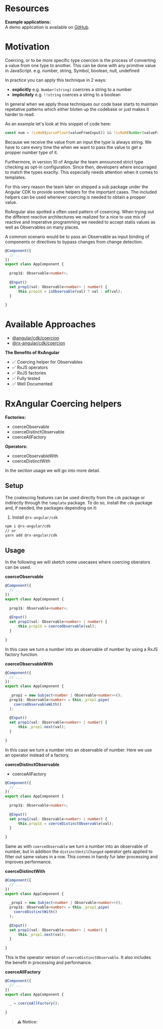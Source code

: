 # Resources

**Example applications:**  
A demo application is available on [GitHub](https://github.com/BioPhoton/rx-angular-cdk-coercing).

# Motivation

Coercing, or to be more specific type coercion is the process of converting a value from one type to another. 
This can be done with any primitive value in JavaScript. e.g. number, string, Symbol, boolean, null, undefined

In practice you can apply this technique in 2 ways:
- **explicitly** e.g. `Number(string)` coercres a string to a number
- **implicitely** e.g. `!!string` coerces a string to a boolean

In general when we apply those techniques our code base starts to maintain repetative patterns which either bloten up the codebase or just makes it harder to read.

As an example let's look at this snippet of code here:

```typescript
const num = !isNaN(parseFloat(valueFromInput)) && !isNaN(Number(valueFromInput));
```

Because we receive the value from an input the type is always string. We have to care every time the when we want to pass the value to get a propper number type of it.

Furthermore, in version 10 of Angular the team announced strict type checking as opt-in configuration. 
Since then, developers where encurraged to match the types exaclty. This especially needs attention when it comes to templates.

For this very reason the team later on shipped a sub package under the Angular CDK to provide some helpers for the important cases.
The included helpers can be used whenever coercing is needed to obtain a propper value.

RxAngular also spotted a often used pattern of cosercing. 
When trying out the different reactive architectures we realized for a nice to use mix of reactive and imperative programming we needed to accept statis values as well as Observables on many places.

A common scenario would be to pass an Observable as input binding of components or directives to bypass changes from change detection.

```typescript
@Component({
  // ...
})
export class AppComponent {
  
  prop1$: Observable<number>;
  
  @Input()
  set prop1(val: Observable<number> | number) {
      this.prop1$ = isObservable(val) ? val : of(val);
  }
  
}
```

# Available Approaches

- [@angular/cdk/coercion](https://www.npmjs.com/package/@angular/cdk)
- [@rx-angular/cdk/coercion](https://www.npmjs.com/package/@rx-angular/cdk)

**The Benefits of RxAngular**

- ✅ Coercing helper for Observables
- ✅ RxJS operators 
- ✅ RxJS factories
- ✅ Fully tested 
- ✅ Well Documented


# RxAngular Coercing helpers

**Factories:**
- coerceObservable
- coerceDistinctObservable
- coerceAllFactory

**Operators:**
- coerceObservableWith
- coerceDistinctWith

In the section usage we will go into more detail.

## Setup

The coalescing features can be used directly from the `cdk` package or indirectly through the `template` package.
To do so, install the `cdk` package and, if needed, the packages depending on it:

1. Install `@rx-angular/cdk`

```bash
npm i @rx-angular/cdk
// or
yarn add @rx-angular/cdk
```

## Usage

In the following we will sketch some usecases where coercing oberators can be used.


**coerceObservable**

```typescript
@Component({
  // ...
})
export class AppComponent {
  
  prop1$: Observable<number>;
  
  @Input()
  set prop1(val: Observable<number> | number) {
      this.prop1$ = coerceObservable(val);
  }
  
}
```

In this case we turn a number into an observable of number by using a RxJS factory function.


**coerceObservableWith**

```typescript
@Component({
  // ...
})
export class AppComponent {
  
  _prop1 = new Subject<number | Observable<number>>();
  prop1$: Observable<number> = this._prop1.pipe(
    coerceObservableWith()
  ); 
 
  @Input()
  set prop1(val: Observable<number> | number) {
      this._prop1.next(val);
  }
  
}
```


In this case we turn a number into an observable of number. Here we use an operator instead of a factory.


**coerceDistinctObservable**

- coerceAllFactory

```typescript
@Component({
  // ...
})
export class AppComponent {
  
  prop1$: Observable<number>;
  
  @Input()
  set prop1(val: Observable<number> | number) {
      this.prop1$ = coerceDistinctObservable(val);
  }
  
}
```

Same as with `coerceObservable` we turn a number into an observable of number, but in addition the `distinctUntilChanged` operator gets applied to filter out same values in a row.
This comes in handy fur later processing and improves performance.



**coerceDistinctWith**

```typescript
@Component({
  // ...
})
export class AppComponent {
  
  _prop1 = new Subject<number | Observable<number>>();
  prop1$: Observable<number> = this._prop1.pipe(
    coerceDistinctWith()
  ); 
 
  @Input()
  set prop1(val: Observable<number> | number) {
      this._prop1.next(val);
  }
  
}
```

This is the operator version of `coerceDistinctObservable`. It also includes the benefit in processing and performance.

**coerceAllFactory**

```typescript
@Component({
  // ...
})
export class AppComponent {
  
  _ = coerceAllFactory();
  
}
```



> **⚠ Notice:**  
> 

